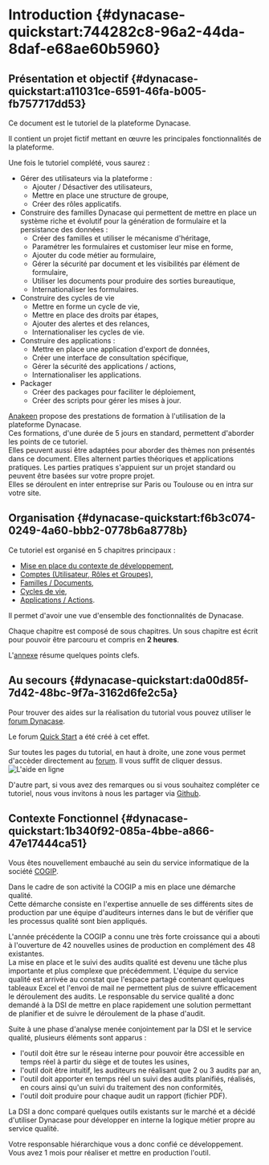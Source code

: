 # Introduction {#dynacase-quickstart:744282c8-96a2-44da-8daf-e68ae60b5960}

## Présentation et objectif {#dynacase-quickstart:a11031ce-6591-46fa-b005-fb757717dd53}

Ce document est le tutoriel de la plateforme Dynacase. 

Il contient un projet fictif mettant en œuvre les principales fonctionnalités de la plateforme.

Une fois le tutoriel complété, vous saurez :

-   Gérer des utilisateurs via la plateforme :
    -   Ajouter / Désactiver des utilisateurs,
    -   Mettre en place une structure de groupe,
    -   Créer des rôles applicatifs.
-   Construire des familles Dynacase qui permettent de mettre en place un système riche et évolutif pour la génération de formulaire et la persistance des données :
    -   Créer des familles et utiliser le mécanisme d'héritage,
    -   Paramétrer les formulaires et customiser leur mise en forme,
    -   Ajouter du code métier au formulaire,
    -   Gérer la sécurité par document et les visibilités par élément de formulaire,
    -   Utiliser les documents pour produire des sorties bureautique,
    -   Internationaliser les formulaires.
-   Construire des cycles de vie
    - Mettre en forme un cycle de vie,
    - Mettre en place des droits par étapes,
    - Ajouter des alertes et des relances,
    - Internationaliser les cycles de vie.
-   Construire des applications :
    - Mettre en place une application d'export de données,
    - Créer une interface de consultation spécifique,
    - Gérer la sécurité des applications / actions,
    - Internationaliser les applications.
-   Packager
    - Créer des packages pour faciliter le déploiement,
    - Créer des scripts pour gérer les mises à jour.

[Anakeen][anakeen_services] propose des prestations de formation à l'utilisation de la plateforme Dynacase.  
Ces formations, d'une durée de 5 jours en standard, permettent d'aborder les points de ce tutoriel.  
Elles peuvent aussi être adaptées pour aborder des thèmes non présentés dans ce document.
Elles alternent parties théoriques et applications pratiques. Les parties pratiques s'appuient sur un projet standard
ou peuvent être basées sur votre propre projet.  
Elles se déroulent en inter entreprise sur Paris ou Toulouse ou en intra sur votre site.

## Organisation {#dynacase-quickstart:f6b3c074-0249-4a60-bbb2-0778b6a8778b}

Ce tutoriel est organisé en 5 chapitres principaux :

-   [Mise en place du contexte de développement][chapter_dev],
-   [Comptes (Utilisateur, Rôles et Groupes)][chapter_account],
-   [Familles / Documents][chapter_fam],
-   [Cycles de vie][chapter_wfl],
-   [Applications / Actions][chapter_action].

Il permet d'avoir une vue d'ensemble des fonctionnalités de Dynacase.

Chaque chapitre est composé de sous chapitres. Un sous chapitre est écrit pour pouvoir être parcouru et compris en **2 heures**.

L'[annexe][chapter_annexe] résume quelques points clefs.

## Au secours {#dynacase-quickstart:da00d85f-7d42-48bc-9f7a-3162d6fe2c5a}

Pour trouver des aides sur la réalisation du tutorial vous pouvez utiliser le [forum Dynacase][forum_dynacase].

Le forum [Quick Start][forum_dynacase_qs] a été créé à cet effet.

Sur toutes les pages du tutorial, en haut à droite, une zone vous permet d'accèder directement au [forum][forum_dynacase_qs].
Il vous suffit de cliquer dessus.
![L'aide en ligne](help-access.png)

D'autre part, si vous avez des remarques ou si vous souhaitez compléter ce tutoriel, nous vous invitons à nous les partager via  [Github][quickstart_repo].

## Contexte Fonctionnel {#dynacase-quickstart:1b340f92-085a-4bbe-a866-47e17444ca51}

Vous êtes nouvellement embauché au sein du service informatique de la société [COGIP][COGIP].

Dans le cadre de son activité la COGIP a mis en place une démarche qualité.  
Cette démarche consiste en l'expertise annuelle de ses différents sites de production par une équipe
d'auditeurs internes dans le but de vérifier que les processus qualité sont bien appliqués.  

L'année précédente la COGIP a connu une très forte croissance qui a abouti à l'ouverture de 42 nouvelles usines de
production en complément des 48 existantes.  
La mise en place et le suivi des audits qualité est devenu une tâche plus importante et plus complexe que précédemment.
L'équipe du service qualité est arrivée au constat que l'espace partagé contenant quelques tableaux Excel et l'envoi de
mail ne permettent plus de suivre efficacement le déroulement des audits.
Le responsable du service qualité a donc demandé à la DSI de mettre en place rapidement une solution permettant de
planifier et de suivre le déroulement de la phase d'audit.

Suite à une phase d'analyse menée conjointement par la DSI et le service qualité, plusieurs éléments sont apparus :

-   l'outil doit être sur le réseau interne pour pouvoir être accessible en temps réel à partir du siège et de toutes les usines,
-   l'outil doit être intuitif, les auditeurs ne réalisant que 2 ou 3 audits par an,
-   l'outil doit apporter en temps réel un suivi des audits planifiés, réalisés, en cours ainsi qu'un suivi du traitement des non conformités,
-   l'outil doit produire pour chaque audit un rapport (fichier PDF).

La DSI a donc comparé quelques outils existants sur le marché et a décidé d'utiliser Dynacase pour développer
en interne la logique métier propre au service qualité.

Votre responsable hiérarchique vous a donc confié ce développement. Vous avez 1 mois pour réaliser et mettre en production l'outil.

<!-- links -->
[anakeen_services]: http://anakeen.com/#services
[COGIP]: http://fr.wikipedia.org/wiki/COGIP
[chapter_dev]: #dynacase-quickstart:354d4c0e-3386-47fb-b79c-4ea19e3cd5d9
[chapter_account]: #dynacase-quickstart:7c5b312e-42cf-44e2-b68f-9ddce9b48d71
[chapter_fam]: #dynacase-quickstart:f43b95f5-71d4-4c40-bd28-3fff24a3261f
[chapter_wfl]: #dynacase-quickstart:64fac308-94ce-4717-96c7-56e2336c7791
[chapter_action]: #dynacase-quickstart:3e7da180-3454-4344-a8a1-73f958365aa5
[chapter_annexe]: #dynacase-quickstart:f032dd5b-a7dc-47f7-b216-6a973a447dfd
[forum_dynacase]: http://forum.dynacase.org/
[forum_dynacase_qs]: http://forum.dynacase.org/viewforum.php?id=23
[quickstart_repo]: https://github.com/Anakeen/dynacase-quick-start
